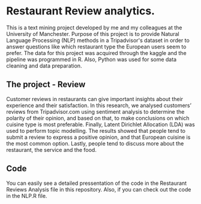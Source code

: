 # Restaurant Review analytics.
This is a text mining project developed by me and my colleagues at the University of Manchester. Purpose of this project is to provide Natural Language Processing (NLP) methods in a Tripadvisor's dataset in order to answer questions like which restaurant type the European users seem to prefer. The data for this project was acquired through the kaggle and the pipeline was programmed in R. Also, Python was used for some data cleaning and data preparation.

## The project - Review
Customer reviews in restaurants can give important insights about their experience and their satisfaction. In this research, we analysed customers’ reviews from Tripadvisor.com using sentiment analysis to determine the polarity of their opinion, and based on that, to make conclusions on which cuisine type is most preferable. Finally, Latent Dirichlet Allocation (LDA) was used to perform topic modelling. The results showed that people tend to submit a review to express a positive opinion, and that European cuisine is the most common option. Lastly, people tend to discuss more about the restaurant, the service and the food.

## Code
You can easily see a detailed pressentation of the code in the Restaurant Reviews Analysis file in this repository. Also, if you can check out the code in the NLP.R file.
